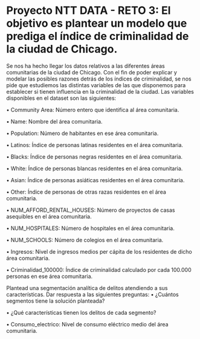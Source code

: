 #  Proyecto NTT DATA - RETO 3: El objetivo es plantear un modelo que prediga el índice de criminalidad de la ciudad de Chicago. 


Se nos ha hecho llegar los datos relativos a las diferentes áreas comunitarias de la ciudad de
Chicago. Con el fin de poder explicar y modelar las posibles razones detrás de los índices de
criminalidad, se nos pide que estudiemos las distintas variables de las que disponemos para
establecer si tienen influencia en la criminalidad de la ciudad.
Las variables disponibles en el dataset son las siguientes:

• Community Area: Número entero que identifica al área comunitaria.

• Name: Nombre del área comunitaria.

• Population: Número de habitantes en ese área comunitaria.

• Latinos: Índice de personas latinas residentes en el área comunitaria.

• Blacks: Índice de personas negras residentes en el área comunitaria.

• White: Índice de personas blancas residentes en el área comunitaria.

• Asian: Índice de personas asiáticas residentes en el área comunitaria.

• Other: Índice de personas de otras razas residentes en el área comunitaria.

• NUM_AFFORD_RENTAL_HOUSES: Número de proyectos de casas asequibles en
el área comunitaria.

• NUM_HOSPITALES: Número de hospitales en el área comunitaria.

• NUM_SCHOOLS: Número de colegios en el área comunitaria.

• Ingresos: Nivel de ingresos medios per cápita de los residentes de dicho área
comunitaria.

• Criminalidad_100000: Índice de criminalidad calculado por cada 100.000 personas
en ese área comunitaria.

Plantead una segmentación analítica de delitos atendiendo a sus características. Dar
respuesta a las siguientes preguntas:
• ¿Cuántos segmentos tiene la solución planteada?

• ¿Qué características tienen los delitos de cada segmento?

• Consumo_electrico: Nivel de consumo eléctrico medio del área comunitaria.


